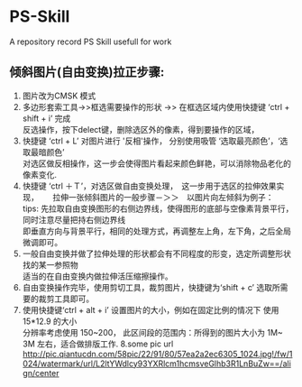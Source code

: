 # PS-Skill
A repository record PS Skill usefull for work
## 倾斜图片(自由变换)拉正步骤:  
1. 图片改为CMSK 模式
2. 多边形套索工具->>框选需要操作的形状 ->> 在框选区域内使用快捷键 ‘ctrl + shift + i’ 完成  
反选操作，按下delect键，删除选区外的像素，得到要操作的区域，
3. 快捷键 ‘ctrl  + L’ 对图片进行 '反相'操作， 分别使用吸管 ‘选取最亮颜色’，‘选取最暗颜色’   
对选区做反相操作，这一步会使得图片看起来颜色鲜艳，可以消除物品老化的像素变化.  
4. 快捷键 ‘ctrl ＋Ｔ’，对选区做自由变换处理，　这一步用于选区的拉伸效果实现，　　
拉伸一张倾斜图片的一般步骤－＞＞　以图片向左倾斜为例子：　　
tips: 先拉取自由变换图形的右侧边界线，使得图形的底部与空像素背景平行，同时注意尽量把持右侧边界线  
即垂直方向与背景平行，相同的处理方式，再调整左上角，左下角，之后全局微调即可。
5. 一般自由变换并做了拉伸处理的形状都会有不同程度的形变，选定所调整形状找的某一参照物  
适当的在自由变换内做拉伸活压缩擦操作。
6. 自由变换操作完毕，使用剪切工具，裁剪图片，快捷键为‘shift + c’ 选取所需要的裁剪工具即可。
7. 使用快捷键‘ctrl + alt + i’ 设置图片的大小，例如在固定比例的情况下 使用 15*12.9 的大小  
分辨率考虑使用 150~200， 此区间段的范围内：所得到的图片大小为 1M~ 3M 左右，适合做排版工作.
8.some pic url  http://pic.qiantucdn.com/58pic/22/91/80/57ea2a2ec6305_1024.jpg!/fw/1024/watermark/url/L2ltYWdlcy93YXRlcm1hcmsveGlhb3R1LnBuZw==/align/center

